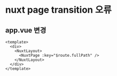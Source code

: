 # nuxt page transition 오류

## app.vue 변경

```
<template>
  <div>
    <NuxtLayout>
      <NuxtPage :key="$route.fullPath" />
    </NuxtLayout>
  </div>
</template>
```
